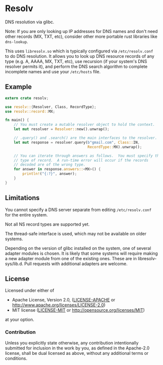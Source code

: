 # Resolv

DNS resolution via glibc.

Note: If you are only looking up IP addresses for DNS names and don't need other records
(MX, TXT, etc), consider other more portable rust libraries like `dns-lookup`.

This uses `libresolv.so` which is typically configured via `/etc/resolv.conf` to do DNS
resolution.  It allows you to look up DNS resource records of any type (e.g. A, AAAA, MX, TXT,
etc), use recursion (if your system's DNS resolver permits it), and perform the DNS search
algorithm to complete incomplete names and use your `/etc/hosts` file.

## Example

````rust
extern crate resolv;

use resolv::{Resolver, Class, RecordType};
use resolv::record::MX;

fn main() {
    // You must create a mutable resolver object to hold the context.
    let mut resolver = Resolver::new().unwrap();

    // .query() and .search() are the main interfaces to the resolver.
    let mut response = resolver.query(b"gmail.com", Class::IN,
                                      RecordType::MX).unwrap();

    // You can iterate through answers as follows.  You must specify the
    // type of record.  A run-time error will occur if the records
    // decoded are of the wrong type.
    for answer in response.answers::<MX>() {
        println!("{:?}", answer);
    }
}
````

## Limitations

You cannot specify a DNS server separate from editing `/etc/resolv.conf` for the entire
system.

Not all NS record types are supported yet.

The thread-safe interface is used, which may not be available on older systems.

Depending on the version of glibc installed on the system, one of several
adapter modules is chosen. It is likely that some systems will require making a
new adapter module from one of the existing ones. These are in
libresolv-sys/lib.d. Pull requests with additional adapters are welcome.

## License

Licensed under either of

 * Apache License, Version 2.0, ([LICENSE-APACHE](LICENSE-APACHE) or http://www.apache.org/licenses/LICENSE-2.0)
 * MIT license ([LICENSE-MIT](LICENSE-MIT) or http://opensource.org/licenses/MIT)

at your option.

### Contribution

Unless you explicitly state otherwise, any contribution intentionally submitted
for inclusion in the work by you, as defined in the Apache-2.0 license, shall
be dual licensed as above, without any additional terms or conditions.
